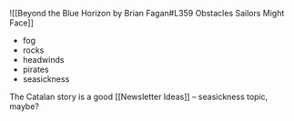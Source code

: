 ![[Beyond the Blue Horizon by Brian Fagan#L359 Obstacles Sailors Might Face]]

* fog
* rocks 
* headwinds
* pirates
* seasickness

The Catalan story is a good [[Newsletter Ideas]] – seasickness topic, maybe? 